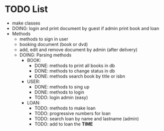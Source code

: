 # TODO List

- make classes
- DOING: login and print document by guest if admin print book and loan
- Methods
  - methods to sign in user
  - booking document (book or dvd)
  - add, edit and remove document by admin (after delivery)
  - DOING: Parsing methods
    - BOOK:
      - DONE: methods to print all books in db
      - DONE: methods to change status in db
      - DONE: methods search book by title or isbn
    - USER:
      - DONE: methods to sing up
      - DONE: methods to login
      - TODO: login admin (easy)
    - LOAN:
      - TODO: methods to make loan
      - TODO: progressive numbers for loan
      - TODO: search loan by name and lastname (admin)
      - TODO: add to loan the **TIME**

